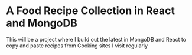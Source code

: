 # A Food Recipe Collection in React and MongoDB

This will be a project where I build out the latest in MongoDB and React to copy and paste recipes from Cooking sites I visit regularly

